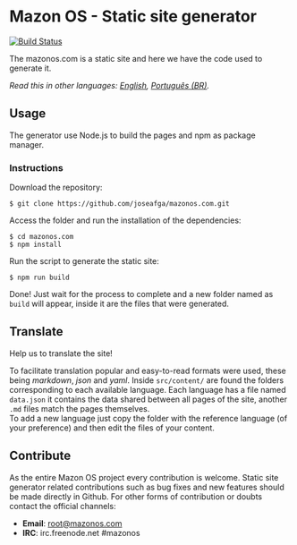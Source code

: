 # Mazon OS - Static site generator
[![Build Status](https://travis-ci.com/joseafga/mazonos.com.svg?branch=master)](https://travis-ci.com/joseafga/mazonos.com)

The mazonos.com is a static site and here we have the code used to generate it.

*Read this in other languages: [English](README.md), [Português (BR)](README.pt-BR.md).*

## Usage
The generator use Node.js to build the pages and npm as package manager.

### Instructions
Download the repository:

    $ git clone https://github.com/joseafga/mazonos.com.git

Access the folder and run the installation of the dependencies:

    $ cd mazonos.com
    $ npm install

Run the script to generate the static site:

    $ npm run build

Done! Just wait for the process to complete and a new folder named as `build` will appear, inside it are the files that were generated.

## Translate
Help us to translate the site!

To facilitate translation popular and easy-to-read formats were used, these being *markdown*, *json* and *yaml*. Inside `src/content/` are found the folders corresponding to each available language. Each language has a file named `data.json` it contains the data shared between all pages of the site, another `.md` files match the pages themselves.  
To add a new language just copy the folder with the reference language (of your preference) and then edit the files of your content.

## Contribute
As the entire Mazon OS project every contribution is welcome. Static site generator related contributions such as bug fixes and new features should be made directly in Github. For other forms of contribution or doubts contact the official channels:

- **Email**: root@mazonos.com
- **IRC**: irc.freenode.net #mazonos
